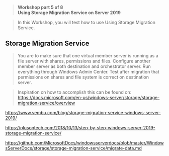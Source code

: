 >   **Workshop part 5 of 8**  
>   **Using Storage Migration Service on Server 2019**

>   In this Workshop, you will test how to use Using Storage Migration Service.

Storage Migration Service
-------------------------

>   You are to make sure that one virtual member server is running as a file
>   server with shares, permissions and files. Configure another member server
>   as both destination and orchestrator server. Run everything through Windows
>   Admin Center. Test after migration that permissions on shares and file
>   system is correct on destination server.

>   Inspiration on how to accomplish this can be found on:  
>   <https://docs.microsoft.com/en-us/windows-server/storage/storage-migration-service/overview>

<https://www.vembu.com/blog/storage-migration-service-windows-server-2019/>

<https://plusontech.com/2018/10/13/step-by-step-windows-server-2019-storage-migration-service/>

<https://github.com/MicrosoftDocs/windowsserverdocs/blob/master/WindowsServerDocs/storage/storage-migration-service/migrate-data.md>
